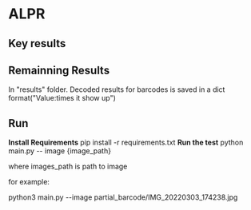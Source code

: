 <h1><b>ALPR</b></h1>

<h2>Key results</h2>


<h2>Remainning Results</h2>
In "results" folder.
Decoded results for barcodes is saved in a dict format("Value:times it show up")

<h2>Run</h2>

<b>Install Requirements</b>
pip install -r requirements.txt
<b>Run the test</b>
python main.py -- image {image_path}

where images_path is path to image

for example:

python3 main.py --image partial_barcode/IMG_20220303_174238.jpg